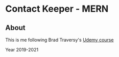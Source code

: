 # Contact Keeper - MERN

## About

This is me following Brad Traversy's [Udemy course](https://www.udemy.com/course/modern-react-front-to-back/)

Year 2019-2021
